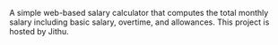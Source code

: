 A simple web-based salary calculator that computes the total monthly salary including basic salary, overtime, and allowances. This project is hosted by Jithu.
